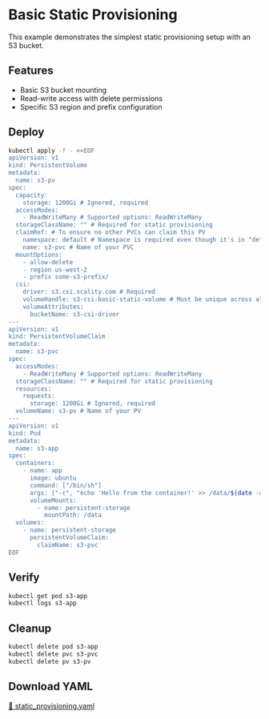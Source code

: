 # Basic Static Provisioning

This example demonstrates the simplest static provisioning setup with an S3 bucket.

## Features

- Basic S3 bucket mounting
- Read-write access with delete permissions
- Specific S3 region and prefix configuration

## Deploy

```bash
kubectl apply -f - <<EOF
apiVersion: v1
kind: PersistentVolume
metadata:
  name: s3-pv
spec:
  capacity:
    storage: 1200Gi # Ignored, required
  accessModes:
    - ReadWriteMany # Supported options: ReadWriteMany
  storageClassName: "" # Required for static provisioning
  claimRef: # To ensure no other PVCs can claim this PV
    namespace: default # Namespace is required even though it's in "default" namespace.
    name: s3-pvc # Name of your PVC
  mountOptions:
    - allow-delete
    - region us-west-2
    - prefix some-s3-prefix/
  csi:
    driver: s3.csi.scality.com # Required
    volumeHandle: s3-csi-basic-static-volume # Must be unique across all PVs
    volumeAttributes:
      bucketName: s3-csi-driver
---
apiVersion: v1
kind: PersistentVolumeClaim
metadata:
  name: s3-pvc
spec:
  accessModes:
    - ReadWriteMany # Supported options: ReadWriteMany
  storageClassName: "" # Required for static provisioning
  resources:
    requests:
      storage: 1200Gi # Ignored, required
  volumeName: s3-pv # Name of your PV
---
apiVersion: v1
kind: Pod
metadata:
  name: s3-app
spec:
  containers:
    - name: app
      image: ubuntu
      command: ["/bin/sh"]
      args: ["-c", "echo 'Hello from the container!' >> /data/$(date -u).txt; tail -f /dev/null"]
      volumeMounts:
        - name: persistent-storage
          mountPath: /data
  volumes:
    - name: persistent-storage
      persistentVolumeClaim:
        claimName: s3-pvc
EOF
```

## Verify

```bash
kubectl get pod s3-app
kubectl logs s3-app
```

## Cleanup

```bash
kubectl delete pod s3-app
kubectl delete pvc s3-pvc
kubectl delete pv s3-pv
```

## Download YAML

[📁 static_provisioning.yaml](assets/static_provisioning.yaml)

